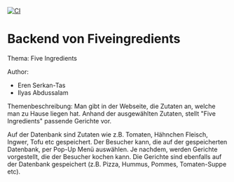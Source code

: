 [![CI](https://github.com/AbdussalamIlyas/fiveingredients-backend/actions/workflows/tests.yml/badge.svg)](https://github.com/AbdussalamIlyas/fiveingredients-backend/actions/workflows/tests.yml)

# Backend von Fiveingredients

Thema: Five Ingredients

Author:
- Eren Serkan-Tas
- Ilyas Abdussalam

Themenbeschreibung: Man gibt in der Webseite, die Zutaten an, welche man zu Hause liegen hat.
Anhand der ausgewählten Zutaten, stellt
"Five Ingredients" passende Gerichte vor.

Auf der Datenbank sind Zutaten wie z.B. Tomaten, Hähnchen Fleisch, Ingwer, Tofu etc gespeichert.
Der Besucher kann, die auf der gespeicherten Datenbank, per Pop-Up Menü auswählen.
Je nachdem, werden Gerichte vorgestellt, die der Besucher kochen kann.
Die Gerichte sind ebenfalls auf der Datenbank gespeichert (z.B. Pizza, Hummus, Pommes, Tomaten-Suppe etc).
